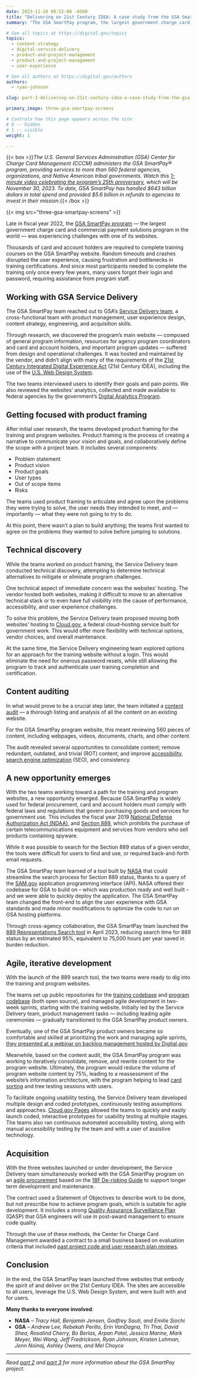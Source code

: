 ```yaml
---
date: 2023-11-28 08:52:00 -0500
title: "Delivering on 21st Century IDEA: A case study from the GSA SmartPay team (Part 1)"
summary: "The GSA SmartPay program, the largest government charge card and commercial payment solutions program in the world, celebrated their 25th anniversary by launching three new websites with a user-centered, agile approach."

# See all topics at https://digital.gov/topics
topics:
  - content-strategy
  - digital-service-delivery
  - product-and-project-management
  - product-and-project-management
  - user-experience

# See all authors at https://digital.gov/authors
authors:
  - ryan-johnson

slug: part-1-delivering-on-21st-century-idea-a-case-study-from-the-gsa-smartpay-team

primary_image: three-gsa-smartpay-screens

# Controls how this page appears across the site
# 0 -- hidden
# 1 -- visible
weight: 1

---
```


{{< box >}}*The U.S. General Services Administration (GSA) Center for Charge Card Management (CCCM) administers the GSA SmartPay®️ program, providing services to more than 560 federal agencies, organizations, and Native American tribal governments. Watch this [1-minute video celebrating the program’s 25th anniversary](https://www.youtube.com/watch?v=3kcvidn5ikc), which will be November 30, 2023. To date, GSA SmartPay has handled $643 billion dollars in total spend and provided $5.6 billion in refunds to agencies to invest in their mission.*{{< /box >}}

{{< img src="three-gsa-smartpay-screens" >}}

Late in fiscal year 2022, the [GSA SmartPay program](https://smartpay.gsa.gov/) — the largest government charge card and commercial payment solutions program in the world — was experiencing challenges with one of its websites.

Thousands of card and account holders are required to complete training courses on the GSA SmartPay website. Random timeouts and crashes disrupted the user experience, causing frustration and bottlenecks in training certifications. And since most participants needed to complete the training only once every few years, many users forgot their login and password, requiring assistance from program staff.

## Working with GSA Service Delivery

The GSA SmartPay team reached out to GSA’s [Service Delivery team](https://github.com/GSA/service-delivery), a cross-functional team with product management, user experience design, content strategy, engineering, and acquisition skills.

Through research, we discovered the program’s main website — composed of general program information, resources for agency program coordinators and card and account holders, and important program updates — suffered from design and operational challenges. It was hosted and maintained by the vendor, and didn’t align with many of the requirements of the [21st Century Integrated Digital Experience Act](https://digital.gov/resources/21st-century-integrated-digital-experience-act/) (21st Century IDEA), including the use of the [U.S. Web Design System](https://designsystem.digital.gov/).

The two teams interviewed users to identify their goals and pain points. We also reviewed the websites’ analytics, collected and made available to federal agencies by the government’s [Digital Analytics Program](https://digital.gov/guides/dap/).

## Getting focused with product framing

After initial user research, the teams developed product framing for the training and program websites. Product framing is the process of creating a narrative to communicate your vision and goals, and collaboratively define the scope with a project team. It includes several components:

* Problem statement
* Product vision
* Product goals
* User types
* Out of scope items
* Risks

The teams used product framing to articulate and agree upon the problems they were trying to solve, the user needs they intended to meet, and — importantly — what they were not going to try to do.

At this point, there wasn’t a plan to build anything; the teams first wanted to agree on the problems they wanted to solve before jumping to solutions.

## Technical discovery

While the teams worked on product framing, the Service Delivery team conducted technical discovery, attempting to determine technical alternatives to mitigate or eliminate program challenges.

One technical aspect of immediate concern was the websites’ hosting. The vendor hosted both websites, making it difficult to move to an alternative technical stack or to even have full visibility into the cause of performance, accessibility, and user experience challenges.

To solve this problem, the Service Delivery team proposed moving both websites’ hosting to [Cloud.gov](https://cloud.gov/), a federal cloud-hosting service built for government work. This would offer more flexibility with technical options, vendor choices, and overall maintenance.

At the same time, the Service Delivery engineering team explored options for an approach for the training website without a login. This would eliminate the need for onerous password resets, while still allowing the program to track and authenticate user training completion and certification.

## Content auditing

In what would prove to be a crucial step later, the team initiated a [content audit](https://methods.18f.gov/decide/content-audit/) — a thorough listing and analysis of all the content on an existing website.

For the GSA SmartPay program website, this meant reviewing 560 pieces of content, including webpages, videos, documents, charts, and other content.

The audit revealed several opportunities to consolidate content; remove redundant, outdated, and trivial (ROT) content; and improve [accessibility](https://digital.gov/topics/accessibility/), [search engine optimization](https://digital.gov/topics/search-engine-optimization/) (SEO), and consistency.

## A new opportunity emerges

With the two teams working toward a path for the training and program websites, a new opportunity emerged. Because GSA SmartPay is widely used for federal procurement, card and account holders must comply with federal laws and regulations that govern purchasing goods and services for government use. This includes the fiscal year 2019 [National Defense Authorization Act (NDAA)](https://www.congress.gov/115/bills/hr5515/BILLS-115hr5515enr.pdf), and [Section 889](https://www.acquisition.gov/Section-889-Policies), which prohibits the purchase of certain telecommunications equipment and services from vendors who sell products containing spyware.

While it was possible to search for the Section 889 status of a given vendor, the tools were difficult for users to find and use, or required back-and-forth email requests.

The GSA SmartPay team learned of a tool built by [NASA](https://www.nasa.gov/) that could streamline the search process for Section 889 status, thanks to a query of the [SAM.gov](https://sam.gov/content/home) application programming interface (API). NASA offered their codebase for GSA to build on – which was production ready and well built – and we were able to quickly deploy the application. The GSA SmartPay team changed the front-end to align the user experience with GSA standards and made minor modifications to optimize the code to run on GSA hosting platforms.

Through cross-agency collaboration, the GSA SmartPay team launched the [889 Representations Search tool](https://889.smartpay.gsa.gov/) in April 2023, reducing search time for 889 status by an estimated 95%, equivalent to 75,000 hours per year saved in burden reduction.

## Agile, iterative development

With the launch of the 889 search tool, the two teams were ready to dig into the training and program websites.

The teams set up public repositories for the [training codebase](https://github.com/GSA/smartpay-training) and [program codebase](https://github.com/GSA/smartpay-website) (both open source), and managed agile development in two-week sprints, starting with the training website. Initially led by the Service Delivery team, product management tasks — including leading agile ceremonies — gradually transitioned to the GSA SmartPay product owners.

Eventually, one of the GSA SmartPay product owners became so comfortable and skilled at prioritizing the work and managing agile sprints, [they presented at a webinar on backlog management hosted by Digital.gov](https://digital.gov/event/2023/10/12/backlogs-and-why-every-website-needs-one/).

Meanwhile, based on the content audit, the GSA SmartPay program was working to iteratively consolidate, remove, and rewrite content for the program website. Ultimately, the program would reduce the volume of program website content by 75%, leading to a reassessment of the website’s information architecture, with the program helping to lead [card sorting](https://methods.18f.gov/validate/card-sorting/) and tree testing sessions with users.

To facilitate ongoing usability testing, the Service Delivery team developed multiple design and coded prototypes, continuously testing assumptions and approaches. [Cloud.gov Pages](https://cloud.gov/pages/) allowed the teams to quickly and easily launch coded, interactive prototypes for usability testing at multiple stages. The teams also ran continuous automated accessibility testing, along with manual accessibility testing by the team and with a user of assistive technology.

## Acquisition

With the three websites launched or under development, the Service Delivery team simultaneously worked with the GSA SmartPay program on an [agile procurement](https://github.com/GSA/SmartPay-RFQ/blob/main/RFQ.md) based on the [18F De-risking Guide](https://derisking-guide.18f.gov/) to support longer term development and maintenance.

The contract used a Statement of Objectives to describe work to be done, but not prescribe how to achieve program goals, which is suitable for agile development. It includes a strong [Quality Assurance Surveillance Plan](https://github.com/GSA/SmartPay-RFQ/blob/main/RFQ.md#25-list-of-deliverables-with-quality-assurance-surveillance-plan-qasp) (QASP) that GSA engineers will use in post-award management to ensure code quality.

Through the use of these methods, the Center for Charge Card Management awarded a contract to a small business based on evaluation criteria that included [past project code and user research plan reviews](https://derisking-guide.18f.gov/federal-field-guide/deciding-what-to-buy/#evaluate-contractor-proposals-based-on-industry-best-practices).

## Conclusion

In the end, the GSA SmartPay team launched three websites that embody the spirit of and deliver on the 21st Century IDEA. The sites are accessible to all users, leverage the U.S. Web Design System, and were built with and for users.

**Many thanks to everyone involved**:

* **NASA** – *Tracy Hall, Benjamin Jensen, Godfrey Sauti, and Emilie Siochi*
* **GSA** – *Andrew Lee, Rebekah Perillo, Erin VanDagna, Tri Thai, David Shea, Rosalind Cherry, Bo Berlas, Arpan Patel, Jessica Marine, Mark Meyer, Wei Wang, Jeff Fredrickson, Ryan Johnson, Kristen Lohman, Jenn Noinaj, Ashley Owens, and Mel Choyce*

---

*Read [part 2](https://digital.gov/2023/11/29/part-2-delivering-on-21st-century-idea-a-case-study-from-the-gsa-smartpay-team/) and [part 3](https://digital.gov/2023/11/29/part-3-delivering-on-21st-century-idea-a-case-study-from-the-gsa-smartpay-team/) for more information about the GSA SmartPay project.*
